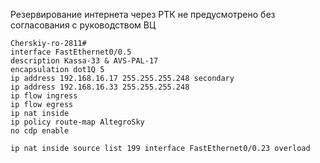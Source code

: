 Резервирование интернета через РТК не предусмотрено без согласования с руководством ВЦ

~~~
Cherskiy-ro-2811#  
interface FastEthernet0/0.5  
description Kassa-33 & AVS-PAL-17  
encapsulation dot1Q 5  
ip address 192.168.16.17 255.255.255.248 secondary  
ip address 192.168.16.33 255.255.255.248  
ip flow ingress  
ip flow egress  
ip nat inside  
ip policy route-map AltegroSky  
no cdp enable  
  
ip nat inside source list 199 interface FastEthernet0/0.23 overload
~~~
